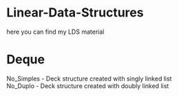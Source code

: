 # Linear-Data-Structures
here you can find my LDS material

# Deque
No_Simples - Deck structure created with singly linked list  
No_Duplo - Deck structure created with doubly linked list
